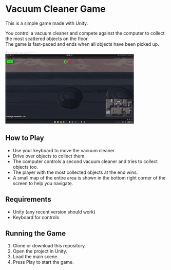 # Vacuum Cleaner Game

This is a simple game made with Unity.

You control a vacuum cleaner and compete against the computer to collect the most scattered objects on the floor.  
The game is fast-paced and ends when all objects have been picked up.

![Gameplay](https://github.com/ZhraT/Mygame_Vacuumcleaner/blob/main/Demo1.gif)

## How to Play

- Use your keyboard to move the vacuum cleaner.
- Drive over objects to collect them.
- The computer controls a second vacuum cleaner and tries to collect objects too.
- The player with the most collected objects at the end wins.
- A small map of the entire area is shown in the bottom right corner of the screen to help you navigate.

## Requirements

- Unity (any recent version should work)
- Keyboard for controls

## Running the Game

1. Clone or download this repository.
2. Open the project in Unity.
3. Load the main scene.
4. Press Play to start the game.
